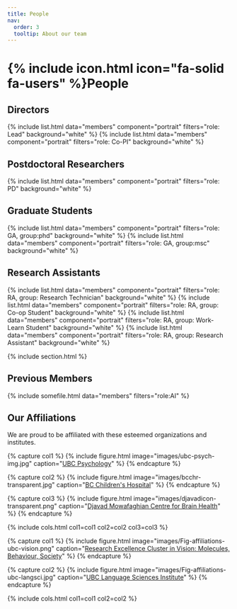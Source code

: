 ```yaml
---
title: People
nav:
  order: 3
  tooltip: About our team
---
```


# {% include icon.html icon="fa-solid fa-users" %}People

<!-- # Current Lab Members -->
## Directors
{% include list.html data="members" component="portrait" filters="role: Lead" background="white" %}
{% include list.html data="members" component="portrait" filters="role: Co-PI" background="white" %}

## Postdoctoral Researchers
{% include list.html data="members" component="portrait" filters="role: PD" background="white" %}

## Graduate Students
{% include list.html data="members" component="portrait" filters="role: GA, group:phd" background="white" %}
{% include list.html data="members" component="portrait" filters="role: GA, group:msc" background="white" %}

## Research Assistants
{% include list.html data="members" component="portrait" filters="role: RA, group: Research Technician" background="white" %}
{% include list.html data="members" component="portrait" filters="role: RA, group: Co-op Student" background="white" %}
{% include list.html data="members" component="portrait" filters="role: RA, group: Work-Learn Student" background="white" %}
{% include list.html data="members" component="portrait" filters="role: RA, group: Research Assistant" background="white" %}


<!-- Section for Collaborators -->


<!-- Section for Alumni -->
{% include section.html %}
## Previous Members
{% include somefile.html data="members" filters="role:AI" %}

## Our Affiliations 
We are proud to be affiliated with these esteemed organizations and institutes.

<!-- Using cols.html; first three affiliations-->
{% capture col1 %}
  {% include figure.html image="images/ubc-psych-img.jpg" caption="[UBC Psychology](https://psych.ubc.ca/)" %}
{% endcapture %}

{% capture col2 %}
  {% include figure.html image="images/bcchr-transparent.jpg" caption="[BC Children's Hospital](https://www.bcchr.ca/)" %}
{% endcapture %}

{% capture col3 %}
  {% include figure.html image="images/djavadicon-transparent.png" caption="[Djavad Mowafaghian Centre for Brain Health](https://www.centreforbrainhealth.ca/)" %}
{% endcapture %}  

{% include cols.html col1=col1 col2=col2 col3=col3 %}


<!-- Last two affiliations -->
{% capture col1 %}
  {% include figure.html image="images/Fig-affiliations-ubc-vision.png" caption="[Research Excellence Cluster in Vision: Molecules, Behaviour, Society](https://vision.ubc.ca)" %}
{% endcapture %}

{% capture col2 %}
  {% include figure.html image="images/Fig-affiliations-ubc-langsci.jpg" caption="[UBC Language Sciences Institute](https://languagesciences.ubc.ca/)" %}
{% endcapture %}

{% include cols.html col1=col1 col2=col2 %}



